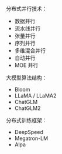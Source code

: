 



分布式并行技术：
 
- 数据并行
- 流水线并行
- 张量并行
- 序列并行
- 多维混合并行
- 自动并行
- MOE 并行

大模型算法结构：

- Bloom
- LLaMA / LLaMA2
- ChatGLM 
- ChatGLM2


分布式训练框架：

- DeepSpeed
- Megatron-LM
- Alpa
